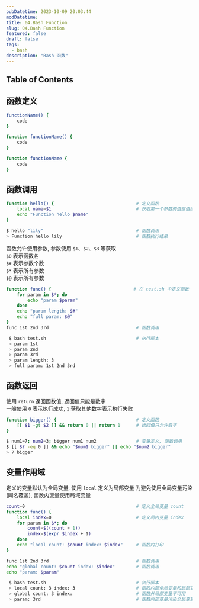 ```yaml
---
pubDatetime: 2023-10-09 20:03:44
modDatetime: 
title: 04.Bash Function
slug: 04.Bash Function
featured: false
draft: false
tags:
  - bash
description: "Bash 函数"
---
```


## Table of Contents

## 函数定义

```bash
functionName() {
    code
}

function functionName() {
    code
}

function functionName {
    code
}
```

## 函数调用

```bash
function hello() {                               # 定义函数
    local name=$1                                # 获取第一个参数的值赋值给 name(使用 local 声明局部变量, 避免污染全局变量)
    echo "Function hello $name"
}

$ hello "lily"                                   # 函数调用
> Function hello lily                            # 函数执行结果
```

函数允许使用参数, 参数使用 `$1`、`$2`、`$3` 等获取  
`$0` 表示函数名  
`$#` 表示参数个数  
`$*` 表示所有参数  
`$@` 表示所有参数

```bash
function func() {                               # 在 test.sh 中定义函数
    for param in $*; do
        echo "param $param"
    done
    echo "param length: $#"
    echo "full param: $@"
}
func 1st 2nd 3rd                                 # 函数调用

 $ bash test.sh                                  # 执行脚本
 > param 1st
 > param 2nd
 > param 3rd
 > param length: 3
 > full param: 1st 2nd 3rd
```

## 函数返回

使用 `return` 返回函数值, 返回值只能是数字  
一般使用 `0` 表示执行成功, `1` 获取其他数字表示执行失败

```bash
function bigger() {                              # 定义函数
    [[ $1 -gt $2 ]] && return 0 || return 1      # 返回值只允许数字
}

$ num1=7; num2=3; bigger num1 num2               # 变量定义, 函数调用
$ [[ $? -eq 0 ]] && echo "$num1 bigger" || echo "$num2 bigger"
> 7 bigger
```

## 变量作用域

定义的变量默认为全局变量, 使用 `local` 定义为局部变量
为避免使用全局变量污染(同名覆盖), 函数内变量使用局域变量

```bash
count=0                                          # 定义全局变量 count
function func() {
    local index=0                                # 定义局内变量 index
    for param in $*; do
        count=$((count + 1))
        index=$(expr $index + 1)
    done
    echo "local count: $count index: $index"     # 函数内打印
}

func 1st 2nd 3rd                                 # 函数调用
echo "global count: $count index: $index"        # 函数调用
echo "param: $param"

 $ bash test.sh                                  # 执行脚本
 > local count: 3 index: 3                       # 函数内部全局变量和局部变量都可用
 > global count: 3 index:                        # 函数外局部变量不可用
 > param: 3rd                                    # 函数内部变量污染全局变量
```
